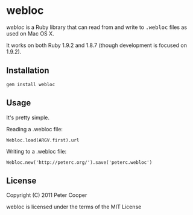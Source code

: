 # webloc

*webloc* is a Ruby library that can read from and write to <tt>.webloc</tt> files as used on Mac OS X.

It works on both Ruby 1.9.2 and 1.8.7 (though development is focused on 1.9.2).

## Installation

    gem install webloc

## Usage

It's pretty simple.

Reading a .webloc file:

    Webloc.load(ARGV.first).url

Writing to a .webloc file:

    Webloc.new('http://peterc.org/').save('peterc.webloc')

## License

Copyright (C) 2011 Peter Cooper

webloc is licensed under the terms of the MIT License
